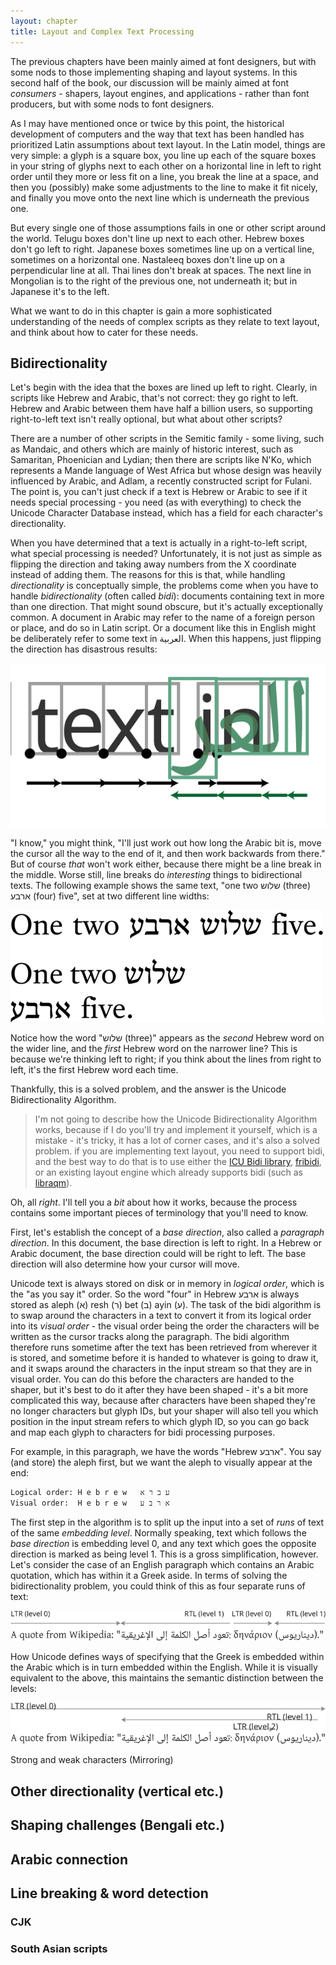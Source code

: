 ```yaml
---
layout: chapter
title: Layout and Complex Text Processing
---
```


The previous chapters have been mainly aimed at font designers, but with some nods to those implementing shaping and layout systems. In this second half of the book, our discussion will be mainly aimed at font *consumers* - shapers, layout engines, and applications - rather than font producers, but with some nods to font designers.

As I may have mentioned once or twice by this point, the historical development of computers and the way that text has been handled has prioritized Latin assumptions about text layout. In the Latin model, things are very simple: a glyph is a square box, you line up each of the square boxes in your string of glyphs next to each other on a horizontal line in left to right order until they more or less fit on a line, you break the line at a space, and then you (possibly) make some adjustments to the line to make it fit nicely, and finally you move onto the next line which is underneath the previous one.

But every single one of those assumptions fails in one or other script around the world. Telugu boxes don't line up next to each other. Hebrew boxes don't go left to right. Japanese boxes sometimes line up on a vertical line, sometimes on a horizontal one. Nastaleeq boxes don't line up on a perpendicular line at all. Thai lines don't break at spaces. The next line in Mongolian is to the right of the previous one, not underneath it; but in Japanese it's to the left.

What we want to do in this chapter is gain a more sophisticated understanding of the needs of complex scripts as they relate to text layout, and think about how to cater for these needs.

## Bidirectionality

Let's begin with the idea that the boxes are lined up left to right. Clearly, in scripts like Hebrew and Arabic, that's not correct: they go right to left. Hebrew and Arabic between them have half a billion users, so supporting right-to-left text isn't really optional, but what about other scripts?

There are a number of other scripts in the Semitic family - some living, such as Mandaic, and others which are mainly of historic interest, such as Samaritan, Phoenician and Lydian; then there are scripts like N'Ko, which represents a Mande language of West Africa but whose design was heavily influenced by Arabic, and Adlam, a recently constructed script for Fulani. The point is, you can't just check if a text is Hebrew or Arabic to see if it needs special processing - you need (as with everything) to check the Unicode Character Database instead, which has a field for each character's directionality.

When you have determined that a text is actually in a right-to-left script, what special processing is needed? Unfortunately, it is not just as simple as flipping the direction and taking away numbers from the X coordinate instead of adding them. The reasons for this is that, while handling *directionality* is conceptually simple, the problems come when you have to handle *bidirectionality* (often called *bidi*): documents containing text in more than one direction. That might sound obscure, but it's actually exceptionally common. A document in Arabic may refer to the name of a foreign person or place, and do so in Latin script. Or a document like this in English might be deliberately refer to some text in العربية. When this happens, just flipping the direction has disastrous results:

![](layout/bidi-fail.png)

"I know," you might think, "I'll just work out how long the Arabic bit is, move the cursor all the way to the end of it, and then work backwards from there." But of course *that* won't work either, because there might be a line break in the middle. Worse still, line breaks do *interesting* things to bidirectional texts. The following example shows the same text, "one two שלוש (three) ארבע (four) five", set at two different line widths:

![](layout/bidi-12345.png)

Notice how the word "שלוש (three)" appears as the *second* Hebrew word on the wider line, and the *first* Hebrew word on the narrower line? This is because we're thinking left to right; if you think about the lines from right to left, it's the first Hebrew word each time.

Thankfully, this is a solved problem, and the answer is the Unicode Bidirectionality Algorithm.

> I'm not going to describe how the Unicode Bidirectionality Algorithm works, because if I do you'll try and implement it yourself, which is a mistake - it's tricky, it has a lot of corner cases, and it's also a solved problem. if you are implementing text layout, you need to support bidi, and the best way to do that is to use either the [ICU Bidi library](https://unicode-org.github.io/icu-docs/apidoc/released/icu4c/ubidi_8h.html), [fribidi](https://github.com/fribidi/fribidi), or an existing layout engine which already supports bidi (such as [libraqm](https://github.com/HOST-Oman/libraqm)).

Oh, all *right*. I'll tell you a *bit* about how it works, because the process contains some important pieces of terminology that you'll need to know.

First, let's establish the concept of a *base direction*, also called a *paragraph direction*. In this document, the base direction is left to right. In a Hebrew or Arabic document, the base direction could will be right to left. The base direction will also determine how your cursor will move.

Unicode text is always stored on disk or in memory in *logical order*, which is the "as you say it" order. So the word "four" in Hebrew ארבע is always stored as aleph (א) resh (ר) bet (ב) ayin (ע). The task of the bidi algorithm is to swap around the characters in a text to convert it from its logical order into its *visual order* - the visual order being the order the characters will be written as the cursor tracks along the paragraph. The bidi algorithm therefore runs sometime after the text has been retrieved from wherever it is stored, and sometime before it is handed to whatever is going to draw it, and it swaps around the characters in the input stream so that they are in visual order. You can do this before the characters are handed to the shaper, but it's best to do it after they have been shaped - it's a bit more complicated this way, because after characters have been shaped they're no longer characters but glyph IDs, but your shaper will also tell you which position in the input stream refers to which glyph ID, so you can go back and map each glyph to characters for bidi processing purposes.

For example, in this paragraph, we have the words "Hebrew ארבע". You say (and store) the aleph first, but we want the aleph to visually appear at the end:

    Logical order: H e b r e w   ע ב ר א
    Visual order:  H e b r e w   א ר ב ע

The first step in the algorithm is to split up the input into a set of *runs* of text of the same *embedding level*. Normally speaking, text which follows the *base direction* is embedding level 0, and any text which goes the opposite direction is marked as being level 1. This is a gross simplification, however. Let's consider the case of an English paragraph which contains an Arabic quotation, which has within it a Greek aside. In terms of solving the bidirectionality problem, you could think of this as four separate runs of text:

![](layout/bidi-unembedded.png)

How Unicode defines ways of specifying that the Greek is embedded within the Arabic which is in turn embedded within the English. While it is visually equivalent to the above, this maintains the semantic distinction between the levels:

![](layout/bidi-embedding.png)

Strong and weak characters
(Mirroring)


## Other directionality (vertical etc.)
## Shaping challenges (Bengali etc.)
## Arabic connection
## Line breaking & word detection
### CJK
### South Asian scripts
